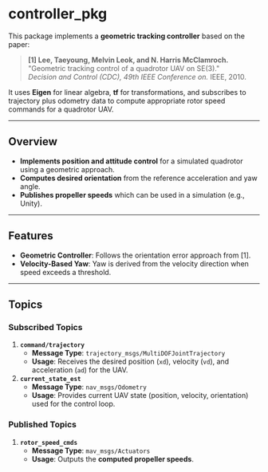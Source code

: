 # controller_pkg

This package implements a **geometric tracking controller** based on the paper:

> **[1] Lee, Taeyoung, Melvin Leok, and N. Harris McClamroch.**  
> "Geometric tracking control of a quadrotor UAV on SE(3)."  
> *Decision and Control (CDC), 49th IEEE Conference on.* IEEE, 2010.

It uses **Eigen** for linear algebra, **tf** for transformations, and subscribes to trajectory plus odometry data to compute appropriate rotor speed commands for a quadrotor UAV.  

---

## Overview

- **Implements position and attitude control** for a simulated quadrotor using a geometric approach.  
- **Computes desired orientation** from the reference acceleration and yaw angle.  
- **Publishes propeller speeds** which can be used in a simulation (e.g., Unity).

---

## Features

- **Geometric Controller**: Follows the orientation error approach from [1].  
- **Velocity-Based Yaw**: Yaw is derived from the velocity direction when speed exceeds a threshold.  

---

## Topics

### Subscribed Topics
1. **`command/trajectory`**  
   - **Message Type**: `trajectory_msgs/MultiDOFJointTrajectory`  
   - **Usage**: Receives the desired position (`xd`), velocity (`vd`), and acceleration (`ad`) for the UAV.  
2. **`current_state_est`**  
   - **Message Type**: `nav_msgs/Odometry`  
   - **Usage**: Provides current UAV state (position, velocity, orientation) used for the control loop.

### Published Topics
1. **`rotor_speed_cmds`**  
   - **Message Type**: `mav_msgs/Actuators`  
   - **Usage**: Outputs the **computed propeller speeds**.